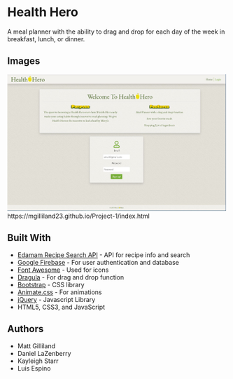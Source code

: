 # Health Hero
A meal planner with the ability to drag and drop for each day of the week in breakfast, lunch, or dinner.

## Images
<img src="assets/images/screenshot-of-home.jpg" width="500">
https://mgilliland23.github.io/Project-1/index.html

## Built With

* [Edamam Recipe Search API](https://developer.edamam.com/edamam-recipe-api) - API for recipe info and search
* [Google Firebase](https://firebase.google.com/) - For user authentication and database
* [Font Awesome](https://fontawesome.com/v4.7.0/icons/) - Used for icons
* [Dragula](https://github.com/bevacqua/dragula) - For drag and drop function
* [Bootstrap](https://getbootstrap.com/) - CSS library
* [Animate.css](https://daneden.github.io/animate.css/) - For animations
* [jQuery](https://jquery.com/) - Javascript Library
* HTML5, CSS3, and JavaScript

## Authors
* Matt Gilliland
* Daniel LaZenberry
* Kayleigh Starr
* Luis Espino




